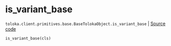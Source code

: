# is_variant_base
`toloka.client.primitives.base.BaseTolokaObject.is_variant_base` | [Source code](https://github.com/Toloka/toloka-kit/blob/v1.2.0.post1/src/client/primitives/base.py#L237)

```python
is_variant_base(cls)
```

